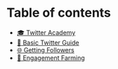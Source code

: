 # Table of contents

* [🎓 Twitter Academy](README.md)
* [📑 Basic Twitter Guide](basic-twitter-guide.md)
* [🌐 Getting Followers](getting-followers.md)
* [🚜 Engagement Farming](engagement-farming.md)
